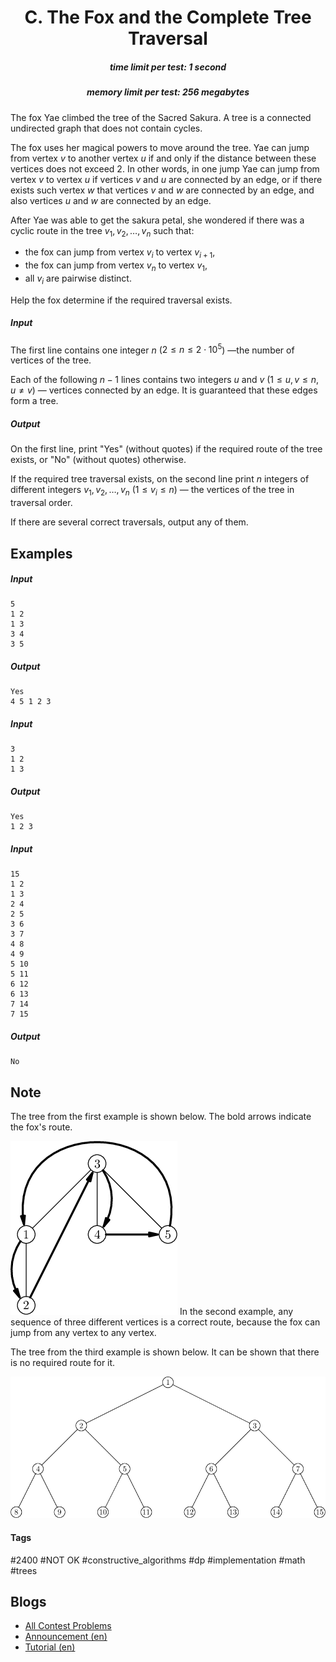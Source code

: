 <h1 style='text-align: center;'> C. The Fox and the Complete Tree Traversal</h1>

<h5 style='text-align: center;'>time limit per test: 1 second</h5>
<h5 style='text-align: center;'>memory limit per test: 256 megabytes</h5>

The fox Yae climbed the tree of the Sacred Sakura. A tree is a connected undirected graph that does not contain cycles.

The fox uses her magical powers to move around the tree. Yae can jump from vertex $v$ to another vertex $u$ if and only if the distance between these vertices does not exceed $2$. In other words, in one jump Yae can jump from vertex $v$ to vertex $u$ if vertices $v$ and $u$ are connected by an edge, or if there exists such vertex $w$ that vertices $v$ and $w$ are connected by an edge, and also vertices $u$ and $w$ are connected by an edge.

After Yae was able to get the sakura petal, she wondered if there was a cyclic route in the tree $v_1, v_2, \ldots, v_n$ such that:

* the fox can jump from vertex $v_i$ to vertex $v_{i + 1}$,
* the fox can jump from vertex $v_n$ to vertex $v_1$,
* all $v_i$ are pairwise distinct.

Help the fox determine if the required traversal exists.

##### Input

The first line contains one integer $n$ ($2 \le n \le 2 \cdot 10^5$) —the number of vertices of the tree.

Each of the following $n - 1$ lines contains two integers $u$ and $v$ ($1 \le u, v \le n$, $u \ne v$) — vertices connected by an edge. It is guaranteed that these edges form a tree.

##### Output

On the first line, print "Yes" (without quotes) if the required route of the tree exists, or "No" (without quotes) otherwise.

If the required tree traversal exists, on the second line print $n$ integers of different integers $v_1, v_2, \ldots, v_n$ ($1 \le v_i \le n$) — the vertices of the tree in traversal order.

If there are several correct traversals, output any of them.

## Examples

##### Input


```text
5
1 2
1 3
3 4
3 5
```
##### Output


```text
Yes
4 5 1 2 3 
```
##### Input


```text
3
1 2
1 3
```
##### Output


```text
Yes
1 2 3
```
##### Input


```text
15
1 2
1 3
2 4
2 5
3 6
3 7
4 8
4 9
5 10
5 11
6 12
6 13
7 14
7 15
```
##### Output


```text
No
```
## Note

The tree from the first example is shown below. The bold arrows indicate the fox's route.

 ![](images/9375c1eacbde4db26c385d89fb655f38957bf6e4.png) In the second example, any sequence of three different vertices is a correct route, because the fox can jump from any vertex to any vertex.

The tree from the third example is shown below. It can be shown that there is no required route for it.

 ![](images/05ccd3133d2c7c44d78ba5b3a62d5eda3acbdfe3.png) 

#### Tags 

#2400 #NOT OK #constructive_algorithms #dp #implementation #math #trees 

## Blogs
- [All Contest Problems](../Codeforces_Round_866_(Div._1).md)
- [Announcement (en)](../blogs/Announcement_(en).md)
- [Tutorial (en)](../blogs/Tutorial_(en).md)
